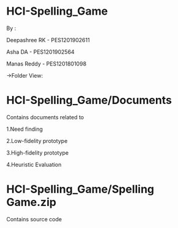 # HCI-Spelling_Game
By :

  Deepashree RK - PES1201902611
  
  Asha DA - PES1201902564
 
 Manas Reddy - PES1201801098

->Folder View:
# HCI-Spelling_Game/Documents

Contains documents related to

1.Need finding

2.Low-fidelity prototype

3.High-fidelity prototype

4.Heuristic Evaluation


# HCI-Spelling_Game/Spelling Game.zip

Contains source code

